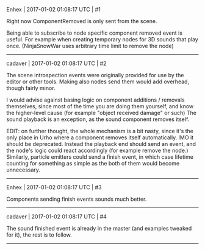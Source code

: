 Enhex | 2017-01-02 01:08:17 UTC | #1

Right now ComponentRemoved is only sent from the scene.

Being able to subscribe to node specific component removed event is useful.
For example when creating temporary nodes for 3D sounds that play once. (NinjaSnowWar uses arbitrary time limit to remove the node)

-------------------------

cadaver | 2017-01-02 01:08:17 UTC | #2

The scene introspection events were originally provided for use by the editor or other tools. Making also nodes send them would add overhead, though fairly minor.

I would advise against basing logic on component additions / removals themselves, since most of the time you are doing them yourself, and know the higher-level cause (for example "object received damage" or such) The sound playback is an exception, as the sound component removes itself. 

EDIT: on further thought, the whole mechanism is a bit nasty, since it's the only place in Urho where a component removes itself automatically. IMO it should be deprecated. Instead the playback end should send an event, and the node's logic could react accordingly (for example remove the node.) Similarly, particle emitters could send a finish event, in which case lifetime counting for something as simple as the both of them would become unnecessary.

-------------------------

Enhex | 2017-01-02 01:08:17 UTC | #3

Components sending finish events sounds much better.

-------------------------

cadaver | 2017-01-02 01:08:17 UTC | #4

The sound finished event is already in the master (and examples tweaked for it), the rest is to follow.

-------------------------

